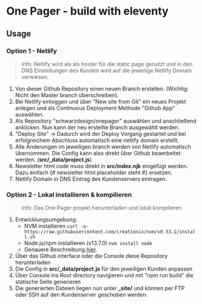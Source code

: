 # One Pager - build with eleventy

## Usage

### Option 1 - Netlify
> Info: Netlify wird als als hoster für die static page genutzt und in den DNS Einstellungen des Kunden wird auf die jeweilige Netlify Domain verwiesen.
1. Von dieser Github Repository einen neuen Branch erstellen. (Wichtig: Nicht den Master branch überschreiben).
2. Bei Netlify einloggen und über "New site from Git" ein neues Projekt anlegen und als Continuous Deployment Methode "Github App" auswählen.
3. Als Repository "schwarzdesign/onepager" auswählen und anschließend anklicken. Nun kann der neu erstellte Branch ausgewählt werden.
4. "Deploy Site" -> Dadurch wird der Deploy Vorgang gestartet und bei erfolgreichem Abschluss automatisch eine netlify domain erstellt.
5. Alle Änderungen im jeweiligen branch werden von Netlify automatisch übernommen. Die Config kann also direkt über Github beaerbeitet werden. (**src/_data/project.js**)
6. Newsletter html code muss direkt in **src/index.njk** eingefügt werden. Dazu einfach {# newsletter html placeholder steht #} ersetzen.
7. Netlify Domain in DNS Eintrag des Kundenservers eintragen.


### Option 2 - Lokal installieren & kompilieren
> Info: Das One Pager projekt herunterladen und lokal kompilieren
1. Entwicklungsumgebung:
    - NVM installieren ``curl -o- https://raw.githubusercontent.com/creationix/nvm/v0.33.1/install.sh``
    - Node.js/npm installieren (v13.7.0) ``nvm install node``
    - Genauere Beschreibung [hier](https://www.taniarascia.com/how-to-install-and-use-node-js-and-npm-mac-and-windows/).
2. Über das Github interface oder die Console diese Repository herunterladen
3. Die Config in **src/_data/project.js** für den jeweiligen Kunden anpassen
4. Über Console ins Root directory navigieren und mit "npm run build" die statische Seite generieren
5. Die generierten Dateien liegen nun unter **_site/** und können per FTP oder SSH auf den Kundenserver geschoben werden.
